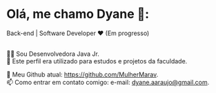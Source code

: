 <h1>Olá, me chamo Dyane 👋:</h1>
</hr>
Back-end | Software Developer ❤️ (Em progresso) </br> </br>

👨‍💻 Sou Desenvolvedora Java Jr. </br>
📌 Este perfil era utilizado para estudos e projetos da faculdade. </br>

🌱 Meu Github atual: https://github.com/MulherMarav. </br>
📫 Como entrar em contato comigo: e-mail: dyane.aaraujo@gmail.com. 

